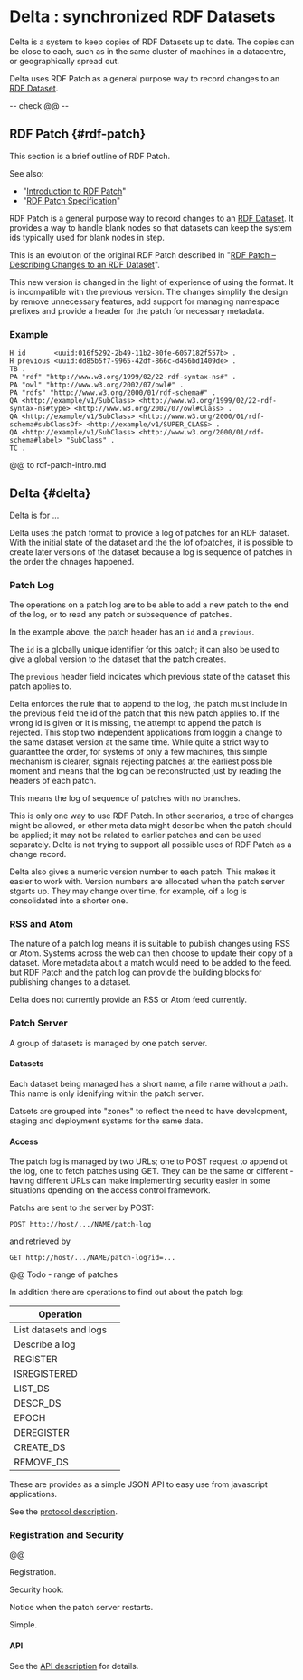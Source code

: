 # Delta : synchronized RDF Datasets

Delta is a system to keep copies of RDF Datasets up to date. The
copies can be close to each, such as in the same cluster of machines in
a datacentre, or geographically spread out.

Delta uses RDF Patch as a general purpose way to record changes to
an [RDF Dataset](https://www.w3.org/TR/rdf11-concepts/#section-dataset).

-- check @@ --

## RDF Patch {#rdf-patch}

This section is a brief outline of RDF Patch. 

See also:
* "[Introduction to RDF Patch](rdf-patch-intro.md)"
* "[RDF Patch Specification](rdf-patch.md)"

RDF Patch is a general purpose way to record changes to an [RDF
Dataset](https://www.w3.org/TR/rdf11-concepts/#section-dataset).
It provides a way to handle blank nodes so that datasets can keep the
system ids typically used for blank nodes in step.

This is an evolution of the original RDF Patch described in
"[RDF Patch – Describing Changes to an RDF Dataset](https://afs.github.io/rdf-patch/)".

This new version is changed in the light of experience of using the
format. It is incompatible with the previous version.  The changes
simplify the design by remove unnecessary features, add support for
managing namespace prefixes and provide a header for the patch for
necessary metadata.

### Example

```
H id       <uuid:016f5292-2b49-11b2-80fe-6057182f557b> .
H previous <uuid:dd85b5f7-9965-42df-866c-d456bd1409de> .
TB .
PA "rdf" "http://www.w3.org/1999/02/22-rdf-syntax-ns#" .
PA "owl" "http://www.w3.org/2002/07/owl#" .
PA "rdfs" "http://www.w3.org/2000/01/rdf-schema#" .
QA <http://example/v1/SubClass> <http://www.w3.org/1999/02/22-rdf-syntax-ns#type> <http://www.w3.org/2002/07/owl#Class> .
QA <http://example/v1/SubClass> <http://www.w3.org/2000/01/rdf-schema#subClassOf> <http://example/v1/SUPER_CLASS> .
QA <http://example/v1/SubClass> <http://www.w3.org/2000/01/rdf-schema#label> "SubClass" .
TC .
```

@@ to rdf-patch-intro.md

## Delta {#delta}

Delta is for ...

Delta uses the patch format to provide a log of patches for an RDF
dataset. With the initial state of the dataset and the the lof
ofpatches, it is possible to create later versions of the dataset
because a log is sequence of patches in the order the chnages happened.

### Patch Log

The operations on a patch log are to be able to add a new patch to the
end of the log, or to read any patch or subsequence of patches.

In the example above, the patch header has an `id` and a `previous`.

The `id` is a globally unique identifier for this patch; it can also be
used to give a global version to the dataset that the patch creates.

The `previous` header field indicates which previous state of the
dataset this patch applies to.

Delta enforces the rule that to append to the log, the patch must
include in the previous field the id of the patch that this new patch
applies to.  If the wrong id is given or it is missing, the attempt to
append the patch is rejected. This stop two independent applications from
loggin a change to the same dataset version at the same time.  While
quite a strict way to guaranttee the order, for systems of only a few
machines, this simple mechanism is clearer, signals rejecting patches at
the earliest possible moment and means that the log can be reconstructed
just by reading the headers of each patch.

This means the log of sequence of patches with no branches.

This is only one way to use RDF Patch.  In other scenarios, a tree of
changes might be allowed, or other meta data might describe when the
patch should be applied; it may not be related to earlier patches and
can be used separately.  Delta is not trying to support all possible
uses of RDF Patch as a change record.

Delta also gives a numeric version number to each patch.  This makes it
easier to work with.  Version numbers are allocated when the patch
server stgarts up.  They may change over time, for example, oif a log is
consolidated into a shorter one.

### RSS and Atom

The nature of a patch log means it is suitable to publish changes using
RSS or Atom.  Systems across the web can then choose to update their
copy of a dataset.  More metadata about a match would need to be added
to the feed. but RDF Patch and the patch log can provide the building
blocks for publishing changes to a dataset.

Delta does not currently provide an RSS or Atom feed currently.

### Patch Server

A group of datasets is managed by one patch server.

#### Datasets

Each dataset being managed has a short name, a file name without a
path.  This name is only idenifying within the patch server.

Datsets are grouped into "zones" to reflect the need to have development,
staging and deployment systems for the same data.

#### Access

The patch log is managed by two URLs; one to POST request to append ot
the log, one to fetch patches using GET.  They can be the same or
different - having different URLs can make implementing security easier
in some situations dpending on the access control framework.




Patchs are sent to the server by POST:

    POST http://host/.../NAME/patch-log

and retrieved by

    GET http://host/.../NAME/patch-log?id=...

@@ Todo - range of patches

In addition there are operations to find out about the patch log:

| Operation | |
| --------- | ---- |
| List datasets and logs | |
| Describe a log | |
| REGISTER | | 
| ISREGISTERED | |
| LIST_DS | |
| DESCR_DS | |
| EPOCH | |
| DEREGISTER | |
| CREATE_DS | |
| REMOVE_DS  | |

These are provides as a simple JSON API to easy use from javascript applications.

See the [protocol description](delta-protocol.md).

### Registration and Security

@@

Registration.

Security hook. 

Notice when the patch server restarts.

Simple.

#### API

See the [API description](delta-api.md) for details.


